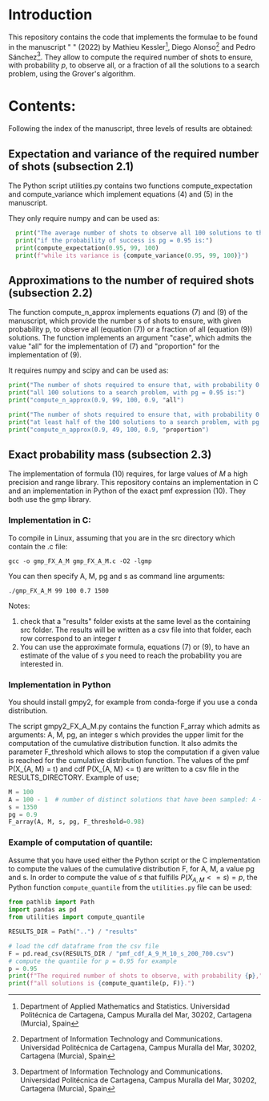 # Introduction
This repository contains the code  that implements the formulae to be found in the manuscript " " (2022) by Mathieu Kessler[^1], Diego Alonso[^2] and Pedro Sánchez[^2].  They allow to compute the required number of shots to ensure, with probability $p$, to observe all, or a fraction of all the solutions to a search problem, using the Grover's algorithm.

# Contents:
Following the index of the manuscript, three levels of results are obtained:

##   Expectation and variance of the required number of shots (subsection 2.1) 


  The Python script utilities.py contains two functions compute_expectation and compute_variance which implement equations (4) and (5) in the manuscript.
  
  They only require numpy and can be used as: 
  
``` python
  print("The average number of shots to observe all 100 solutions to the search problem")
  print("if the probability of success is pg = 0.95 is:")
  print(compute_expectation(0.95, 99, 100)
  print(f"while its variance is {compute_variance(0.95, 99, 100)}")
```

## Approximations to the number of required shots (subsection 2.2) 
The function compute_n_approx implements equations (7) and (9) of the manuscript, which provide the number s of shots to ensure,  with  given probability p, to observe all (equation (7)) or a fraction of all (equation (9)) solutions. The function implements an argument "case", which admits the value "all" for the implementation of (7) and "proportion" for the implementation of (9). 

It requires numpy and scipy and can be used as:

``` python
print("The number of shots required to ensure that, with probability 0.9, we observe")
print("all 100 solutions to a search problem, with pg = 0.95 is:")
print("compute_n_approx(0.9, 99, 100, 0.9, "all")
```

``` python
print("The number of shots required to ensure that, with probability 0.9, we observe")
print("at least half of the 100 solutions to a search problem, with pg = 0.95 is:")
print("compute_n_approx(0.9, 49, 100, 0.9, "proportion")
```

##  Exact probability mass (subsection 2.3)
The implementation of formula (10) requires, for large values of $M$ a high precision and range library. This repository contains an implementation in C and an implementation in Python of the exact pmf expression (10). They both use the gmp library. 

### Implementation in C:
To compile in Linux, assuming that you are in the src directory which contain the .c file:

``` shell
gcc -o gmp_FX_A_M gmp_FX_A_M.c -O2 -lgmp 
```

You can then specify A, M, pg and s as command line arguments:
``` shell
./gmp_FX_A_M 99 100 0.7 1500
```

Notes:
1. check that a "results" folder exists at the same level as the containing src folder. The results will be written as a csv file into that folder, each row correspond to an integer $t$
1. You can use the approximate formula, equations (7) or (9), to have an estimate of the value of $s$ you need to reach the probability you are interested in.

### Implementation in Python

You should install gmpy2, for example from conda-forge if you use a conda distribution.

The script gmpy2_FX_A_M.py contains the function F_array which admits as arguments: A, M, pg,  an integer s which provides the upper limit for the computation of the cumulative distribution function. It also admits the parameter F_threshold which allows to stop the computation if a given value is reached for the cumulative distribution function. 
The values of the pmf P(X_{A, M} = t) and cdf P(X_{A, M} <= t) are written to
a csv file in the RESULTS_DIRECTORY.
Example of use; 
  
``` python
M = 100
A = 100 - 1  # number of distinct solutions that have been sampled: A + 1
s = 1350
pg = 0.9
F_array(A, M, s, pg, F_threshold=0.98)
```

### Example of computation of quantile: 
Assume that you have used either the Python script or the C implementation to compute the values of the cumulative distribution F, for A, M, a value pg and s. In order to compute the value of $s$ that fulfills $P(X_{A, M} <= s) = p$, the Python function `compute_quantile` from the `utilities.py` file can be used:

``` python
from pathlib import Path
import pandas as pd 
from utilities import compute_quantile

RESULTS_DIR = Path("..") / "results"

# load the cdf dataframe from the csv file
F = pd.read_csv(RESULTS_DIR / "pmf_cdf_A_9_M_10_s_200_700.csv")
# compute the quantile for p = 0.95 for example
p = 0.95
print(f"The required number of shots to observe, with probability {p},")
print(f"all solutions is {compute_quantile(p, F)}.")
```



[^1]: Department of Applied Mathematics and Statistics. Universidad Politécnica de Cartagena, Campus Muralla del Mar, 30202, Cartagena (Murcia), Spain
[^2]: Department of Information Technology and Communications. Universidad Politécnica de Cartagena, Campus Muralla del Mar, 30202, Cartagena (Murcia), Spain

